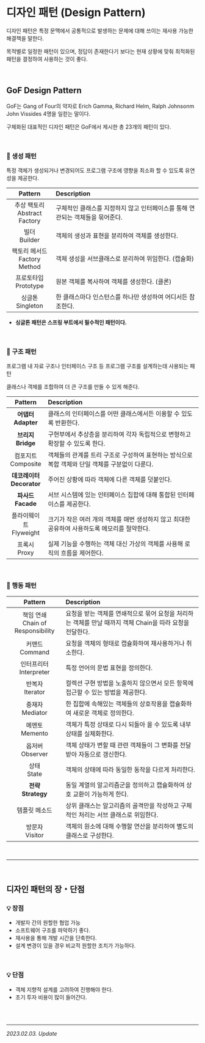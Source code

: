# 디자인 패턴 (Design Pattern)

디자인 패턴은 특정 문맥에서 공통적으로 발생하는 문제에 대해 쓰이는 재사용 가능한 해결책을 말한다.

목적별로 일정한 패턴이 있으며, 정답이 존재한다기 보다는 현재 상황에 맞춰 최적화된 패턴을 결정하여 사용하는 것이 좋다.

<br>

## GoF Design Pattern

GoF는 Gang of Four의 약자로 Erich Gamma, Richard Helm, Ralph Johnsonm John Vissides 4명을 일컫는 말이다.

구체화된 대표적인 디자인 패턴은 GoF에서 제시한 총 23개의 패턴이 있다.

<br>

### 🔸 생성 패턴

특정 객체가 생성되거나 변경되어도 프로그램 구조에 영향을 최소화 할 수 있도록 유연성을 제공한다.

|Pattern|Description|
|:-:|:-|
|추상 팩토리<br>Abstract Factory|구체적인 클래스를 지정하지 않고 인터페이스를 통해 연관되는 객체들을 묶어준다.|
|빌더<br>Builder|객체의 생성과 표현을 분리하여 객체를 생성한다.|
|팩토리 메서드<br>Factory Method|객체 생성을 서브클래스로 분리하여 위임한다. (캡슐화)|
|프로토타입<br>Prototype|원본 객체를 복사하여 객체를 생성한다. (클론)|
|싱글톤<br>Singleton|한 클래스마다 인스턴스를 하나만 생성하여 어디서든 참조한다. |

- **싱글톤 패턴은 스프링 부트에서 필수적인 패턴이다.**

<br>

### 🔸 구조 패턴

프로그램 내 자료 구조나 인터페이스 구조 등 프로그램 구조를 설계하는데 사용되는 패턴  

클래스나 객체를 조합하여 더 큰 구조를 만들 수 있게 해준다.

|Pattern|Description|
|:-:|:-|
|**어댑터**<br>**Adapter**|클래스의 인터페이스를 어떤 클래스에서든 이용할 수 있도록 반환한다.|
|**브리지**<br>**Bridge**|구현부에서 추상층을 분리하여 각자 독립적으로 변형하고 확장할 수 있도록 한다.|
|컴포지트<br>Composite|객체들의 관계를 트리 구조로 구성하여 표현하는 방식으로 복합 객체와 단일 객체를 구분없이 다룬다.|
|**데코레이터**<br>**Decorator**|주어진 상황에 따라 객체에 다른 객체를 덧붙인다.|
|**파사드**<br>**Facade**|서브 시스템에 있는 인터페이스 집합에 대해 통합된 인터페이스를 제공한다.|
|플라이웨이트<br>Flyweight|크기가 작은 여러 개의 객체를 매번 생성하지 않고 최대한 공유하여 사용하도록 메모리를 절약한다.|
|프록시<br>Proxy|실제 기능을 수행하는 객체 대신 가상의 객체를 사용해 로직의 흐름을 제어한다.|

<br>

### 🔸 행동 패턴

|Pattern|Description|
|:-:|:-|
|책임 연쇄<br>Chain of Responsibility|요청을 받는 객체를 연쇄적으로 묶어 요청을 처리하는 객체를 만날 때까지 객체 Chain을 따라 요청을 전달한다.|
|커맨드<br>Command|요청을 객체의 형태로 캡슐화하여 재사용하거나 취소한다.|
|인터프리터<br>Interpreter|특정 언어의 문법 표현을 정의한다.|
|반복자<br>Iterator|컬렉션 구현 방법을 노출하지 않으면서 모든 항목에 접근할 수 있는 방법을 제공한다.|
|중재자<br>Mediator|한 집합에 속해있는 객체들의 상호작용을 캡슐화하여 새로운 객체로 정의한다.|
|메멘토<br>Memento|객체가 특정 상태로 다시 되돌아 올 수 있도록 내부 상태를 실체화한다.|
|옵저버<br>Observer|객체 상태가 변할 때 관련 객체들이 그 변화를 전달받아 자동으로 갱신한다.|
|상태<br>State|객체의 상태에 따라 동일한 동작을 다르게 처리한다.|
|**전략**<br>**Strategy**|동일 계열의 알고리즘군을 정의하고 캡슐화하여 상호 교환이 가능하게 한다.|
|템플릿 메소드|상위 클래스는 알고리즘의 골격만을 작성하고 구체적인 처리는 서브 클래스로 위임한다.|
|방문자<br>Visitor|객체의 원소에 대해 수행할 연산을 분리하여 별도의 클래스로 구성한다.|

<br>

***

<br>

## 디자인 패턴의 장・단점

### 💡 장점

- 개발자 간의 원할한 협업 가능
- 소프트웨어 구조를 파악하기 좋다.
- 재사용을 통해 개발 시간을 단축한다.
- 설계 변경이 있을 경우 비교적 원할한 조치가 가능하다.

<br>

### 💡 단점
- 객체 지향적 설계를 고려하여 진행해야 한다.
- 초기 투자 비용이 많이 들어간다.

<br><br>

***

_2023.02.03. Update_